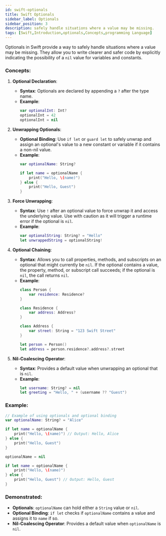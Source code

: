 ```yaml
---
id: swift-optionals
title: Swift Optionals
sidebar_label: Optionals
sidebar_position: 3
description: safely handle situations where a value may be missing.
tags: [Swift,Introduction,optionals,Concepts,programming Language]
--- 
```

 
Optionals in Swift provide a way to safely handle situations where a value may be missing. They allow you to write clearer and safer code by explicitly indicating the possibility of a `nil` value for variables and constants.

### Concepts:

1. **Optional Declaration**:
   - **Syntax**: Optionals are declared by appending a `?` after the type name.
   - **Example**:
     ```swift
     var optionalInt: Int?
     optionalInt = 42
     optionalInt = nil
     ```

2. **Unwrapping Optionals**:
   - **Optional Binding**: Use `if let` or `guard let` to safely unwrap and assign an optional's value to a new constant or variable if it contains a non-nil value.
   - **Example**:
     ```swift
     var optionalName: String?
     
     if let name = optionalName {
         print("Hello, \(name)")
     } else {
         print("Hello, Guest")
     }
     ```

3. **Force Unwrapping**:
   - **Syntax**: Use `!` after an optional value to force unwrap it and access the underlying value. Use with caution as it will trigger a runtime error if the optional is `nil`.
   - **Example**:
     ```swift
     var optionalString: String? = "Hello"
     let unwrappedString = optionalString!
     ```

4. **Optional Chaining**:
   - **Syntax**: Allows you to call properties, methods, and subscripts on an optional that might currently be `nil`. If the optional contains a value, the property, method, or subscript call succeeds; if the optional is `nil`, the call returns `nil`.
   - **Example**:
     ```swift
     class Person {
         var residence: Residence?
     }
     
     class Residence {
         var address: Address?
     }
     
     class Address {
         var street: String = "123 Swift Street"
     }
     
     let person = Person()
     let address = person.residence?.address?.street
     ```

5. **Nil-Coalescing Operator**:
   - **Syntax**: Provides a default value when unwrapping an optional that is `nil`.
   - **Example**:
     ```swift
     let username: String? = nil
     let greeting = "Hello, " + (username ?? "Guest")
     ```

### Example:

```swift
// Example of using optionals and optional binding
var optionalName: String? = "Alice"

if let name = optionalName {
    print("Hello, \(name)") // Output: Hello, Alice
} else {
    print("Hello, Guest")
}

optionalName = nil

if let name = optionalName {
    print("Hello, \(name)")
} else {
    print("Hello, Guest") // Output: Hello, Guest
}
```

### Demonstrated:

- **Optionals**: `optionalName` can hold either a `String` value or `nil`.
- **Optional Binding**: `if let` checks if `optionalName` contains a value and assigns it to `name` if so.
- **Nil-Coalescing Operator**: Provides a default value when `optionalName` is `nil`. 